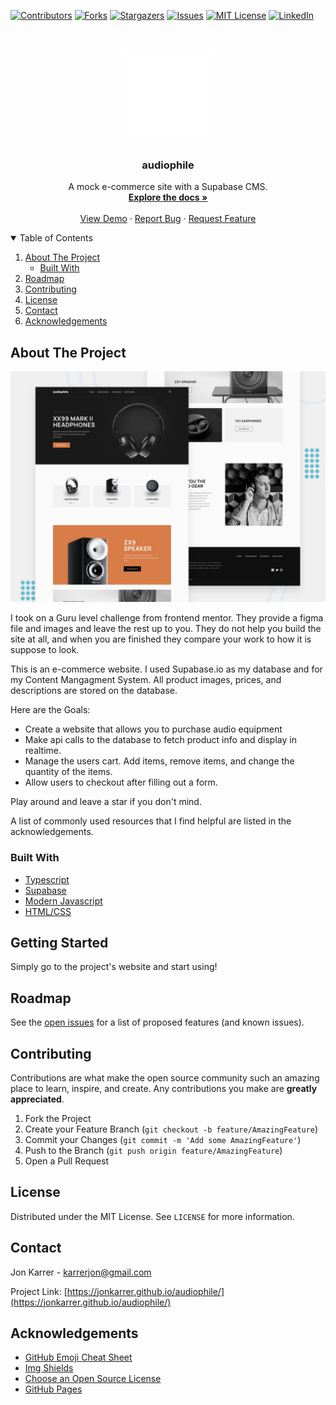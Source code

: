 [![Contributors][contributors-shield]][contributors-url]
[![Forks][forks-shield]][forks-url]
[![Stargazers][stars-shield]][stars-url]
[![Issues][issues-shield]][issues-url]
[![MIT License][license-shield]][license-url]
[![LinkedIn][linkedin-shield]][linkedin-url]

<!-- PROJECT LOGO -->
<br />
<p align="center">
  <a href="https://github.com/jonkarrer/audiophile" >
    <img src="public/shared/desktop/logo.svg" alt="Logo" width="150" height="150">
  </a>

  <h3 align="center">audiophile</h3>

  <p align="center">
    A mock e-commerce site with a Supabase CMS.
    <br />
    <a href="https://github.com/jonkarrer/audiophile"><strong>Explore the docs »</strong></a>
    <br />
    <br />
    <a href="https://jonkarrer.github.io/audiophile/">View Demo</a>
    ·
    <a href="https://github.com/jonkarrer/audiophile/issues">Report Bug</a>
    ·
    <a href="https://github.com/jonkarrer/audiophile/issues">Request Feature</a>
  </p>
</p>

<!-- TABLE OF CONTENTS -->
<details open="open">
  <summary>Table of Contents</summary>
  <ol>
    <li>
      <a href="#about-the-project">About The Project</a>
      <ul>
        <li><a href="#built-with">Built With</a></li>
      </ul>
    </li>
    <li><a href="#roadmap">Roadmap</a></li>
    <li><a href="#contributing">Contributing</a></li>
    <li><a href="#license">License</a></li>
    <li><a href="#contact">Contact</a></li>
    <li><a href="#acknowledgements">Acknowledgements</a></li>
  </ol>
</details>

<!-- ABOUT THE PROJECT -->

## About The Project

[![Product Name Screen Shot][product-screenshot]](https://example.com)

I took on a Guru level challenge from frontend mentor. They provide a figma file and images and leave the rest up to you. They do not help you build the site at all, and when you are finished they compare your work to how it is suppose to look.

This is an e-commerce website. I used Supabase.io as my database and for my Content Mangagment System. All product images, prices, and descriptions are stored on the database.

Here are the Goals:

- Create a website that allows you to purchase audio equipment
- Make api calls to the database to fetch product info and display in realtime.
- Manage the users cart. Add items, remove items, and change the quantity of the items.
- Allow users to checkout after filling out a form.

Play around and leave a star if you don't mind.

A list of commonly used resources that I find helpful are listed in the acknowledgements.

### Built With

- [Typescript](https://www.typescriptlang.org)
- [Supabase](https://www.supabase.io)
- [Modern Javascript](https://javascript.info)
- [HTML/CSS](https://www.w3schools.com/html/default.asp)

<!-- GETTING STARTED -->

## Getting Started

Simply go to the project's website and start using!

<!-- ROADMAP -->

## Roadmap

See the [open issues](https://github.com/jonkarrer/audiophile/issues) for a list of proposed features (and known issues).

<!-- CONTRIBUTING -->

## Contributing

Contributions are what make the open source community such an amazing place to learn, inspire, and create. Any contributions you make are **greatly appreciated**.

1. Fork the Project
2. Create your Feature Branch (`git checkout -b feature/AmazingFeature`)
3. Commit your Changes (`git commit -m 'Add some AmazingFeature'`)
4. Push to the Branch (`git push origin feature/AmazingFeature`)
5. Open a Pull Request

<!-- LICENSE -->

## License

Distributed under the MIT License. See `LICENSE` for more information.

<!-- CONTACT -->

## Contact

Jon Karrer - karrerjon@gmail.com

Project Link: [https://jonkarrer.github.io/audiophile/](https://jonkarrer.github.io/audiophile/)

<!-- ACKNOWLEDGEMENTS -->

## Acknowledgements

- [GitHub Emoji Cheat Sheet](https://www.webpagefx.com/tools/emoji-cheat-sheet)
- [Img Shields](https://shields.io)
- [Choose an Open Source License](https://choosealicense.com)
- [GitHub Pages](https://pages.github.com)

<!-- MARKDOWN LINKS & IMAGES -->
<!-- https://www.markdownguide.org/basic-syntax/#reference-style-links -->

[contributors-shield]: https://img.shields.io/github/contributors/jonkarrer/audiophile.svg?style=for-the-badge
[contributors-url]: https://github.com/jonkarrer/audiophile/graphs/contributors
[forks-shield]: https://img.shields.io/github/forks/jonkarrer/audiophile.svg?style=for-the-badge
[forks-url]: https://github.com/jonkarrer/audiophile/network/members
[stars-shield]: https://img.shields.io/github/stars/jonkarrer/audiophile.svg?style=for-the-badge
[stars-url]: https://github.com/jonkarrer/audiophile/stargazers
[issues-shield]: https://img.shields.io/github/issues/jonkarrer/audiophile.svg?style=for-the-badge
[issues-url]: https://github.com/jonkarrer/audiophile/issues
[license-shield]: https://img.shields.io/github/license/jonkarrer/audiophile.svg?style=for-the-badge
[license-url]: https://github.com/jonkarrer/audiophile/blob/master/LICENSE
[linkedin-shield]: https://img.shields.io/badge/-LinkedIn-black.svg?style=for-the-badge&logo=linkedin&colorB=555
[linkedin-url]: https://www.linkedin.com/in/jon-karrer-6b8a18186/
[product-screenshot]: public/preview.jpg

